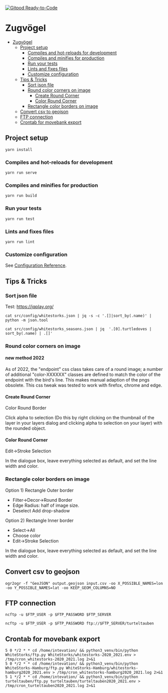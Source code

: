 [![Gitpod Ready-to-Code](https://img.shields.io/badge/Gitpod-Ready--to--Code-blue?logo=gitpod)](https://gitpod.io/#https://github.com/BjoernSchilberg/zugvoegel)

# Zugvögel

- [Zugvögel](#zugvögel)
  - [Project setup](#project-setup)
    - [Compiles and hot-reloads for development](#compiles-and-hot-reloads-for-development)
    - [Compiles and minifies for production](#compiles-and-minifies-for-production)
    - [Run your tests](#run-your-tests)
    - [Lints and fixes files](#lints-and-fixes-files)
    - [Customize configuration](#customize-configuration)
  - [Tips & Tricks](#tips--tricks)
    - [Sort json file](#sort-json-file)
    - [Round color corners on image](#round-color-corners-on-image)
      - [Create Round Corner](#create-round-corner)
      - [Color Round Corner](#color-round-corner)
    - [Rectangle color borders on image](#rectangle-color-borders-on-image)
  - [Convert csv to geojson](#convert-csv-to-geojson)
  - [FTP connection](#ftp-connection)
  - [Crontab for movebank export](#crontab-for-movebank-export)

## Project setup

```shell
yarn install
```

### Compiles and hot-reloads for development

```shell
yarn run serve
```

### Compiles and minifies for production

```shell
yarn run build
```

### Run your tests

```shell
yarn run test
```

### Lints and fixes files

```shell
yarn run lint
```

### Customize configuration

See [Configuration Reference](https://cli.vuejs.org/config/).

## Tips & Tricks

### Sort json file

Test: https://jqplay.org/

```shell
cat src/config/whitestorks.json | jq -s -c '.[]|sort_by(.name)' | python -m json.tool
```

```shell
cat src/config/whitestorks_seasons.json | jq  '.[0].turtledoves | sort_by(.name) | .[]'
```

### Round color corners on image

#### new method 2022
As of 2022, the "endpoint" css class takes care of a round image; a number of
additional "color-XXXXXX" classes are defined to match the color of the
endpoint with the bird's line. This makes manual adaption of the pngs obsolete.
This css tweak was tested to work with firefox, chrome and edge.

#### Create Round Corner

Color Round Border

Click alpha to selection (Do this by right clicking on the thumbnail of the
layer in your layers dialog and clicking alpha to selection on your layer)
with the rounded object.

#### Color Round Corner

Edit->Stroke Selection

In the dialogue box, leave everything selected as default, and set the line
width and color.

### Rectangle color borders on image

Option 1) Rectangle Outer border

- Filter->Decor->Round Border
- Edge Radius: half of image size.
- Deselect Add drop-shadow

Option 2) Rectangle Inner border

- Select->All
- Choose color
- Edit->Stroke Selection

In the dialogue box, leave everything selected as default, and set the line
width and color.

## Convert csv to geojson

```shell
ogr2ogr -f "GeoJSON" output.geojson input.csv -oo X_POSSIBLE_NAMES=lon -oo Y_POSSIBLE_NAMES=lat -oo KEEP_GEOM_COLUMNS=NO
```

## FTP connection

```shell
ncftp -u $FTP_USER -p $FTP_PASSWORD $FTP_SERVER
```

```shell
ncftp -u $FTP_USER -p $FTP_PASSWORD ftp://$FTP_SERVER/turteltauben
```
## Crontab for movebank export

```shell
5 0 */2 * * cd /home/intevation/ && python3_venv/bin/python WhiteStorks/ftp.py WhiteStorks/whitestorks-2020_2021.env > /tmp/cron_whitestorks-2020_2021.log 2>&1
5 0 */2 * * cd /home/intevation/ && python3_venv/bin/python WhiteStorks-Hamburg/ftp.py WhiteStorks-Hamburg/whitestorks-hamburg2020_2021.env > /tmp/cron_whitestorks-hamburg2020_2021.log 2>&1
5 1 */2 * * cd /home/intevation/ && python3_venv/bin/python turteltauben/ftp.py turteltauben/turteltauben2020_2021.env > /tmp/cron_turteltauben2020_2021.log 2>&1
```